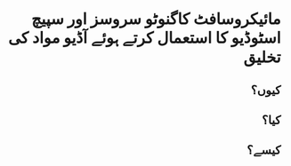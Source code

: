 <h1 style="text-align: right;">مائیکروسافٹ کاگنوٹو سروسز اور سپیچ اسٹوڈیو کا استعمال کرتے ہوئے آڈیو مواد کی تخلیق</h1>
<h2 style="text-align: right;">کیوں؟</h2>
<p align="right">

</p>
<h2 style="text-align: right;">کیا؟</h2>
<p align="right">

</p>
<h2 style="text-align: right;">کیسے؟</h2>
<p align="right">

</p>
